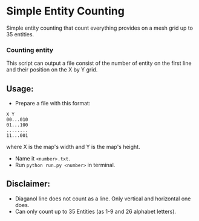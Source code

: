 # Simple Entity Counting
Simple entity counting that count everything provides on a mesh grid up to 35 entities.

### Counting entity
This script can output a file consist of the number of entity on the first line and their position on the X by Y grid.
## Usage:
+ Prepare a file with this format:
```
X Y
00...010
01...100
........
11...001
```
where X is the map's width and Y is the map's height.
+ Name it `<number>.txt`.
+ Run `python run.py <number>` in terminal.

## Disclaimer:
- Diaganol line does not count as a line. Only vertical and horizontal one does.
- Can only count up to 35 Entities (as 1-9 and 26 alphabet letters).
